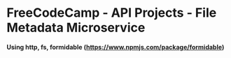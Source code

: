 # FreeCodeCamp - API Projects - File Metadata Microservice
**Using http, fs, formidable (https://www.npmjs.com/package/formidable)**